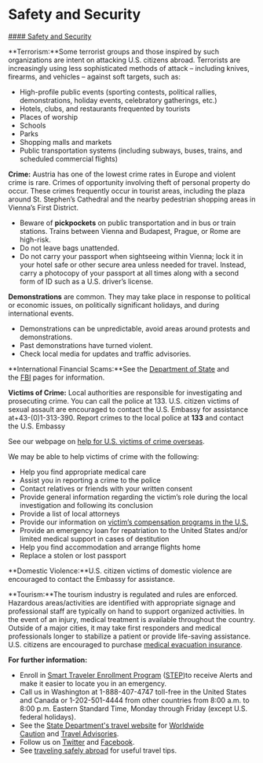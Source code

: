 # Safety and Security

[#### Safety and Security](javascript:void(0); "Safety and Security")

**Terrorism:**Some terrorist groups and those inspired by such organizations are intent on attacking U.S. citizens abroad. Terrorists are increasingly using less sophisticated methods of attack – including knives, firearms, and vehicles – against soft targets, such as:

* High-profile public events (sporting contests, political rallies, demonstrations, holiday events, celebratory gatherings, etc.)
* Hotels, clubs, and restaurants frequented by tourists
* Places of worship
* Schools
* Parks
* Shopping malls and markets
* Public transportation systems (including subways, buses, trains, and scheduled commercial flights)

**Crime:** Austria has one of the lowest crime rates in Europe and violent crime is rare. Crimes of opportunity involving theft of personal property do occur. These crimes frequently occur in tourist areas, including the plaza around St. Stephen’s Cathedral and the nearby pedestrian shopping areas in Vienna’s First District.

* Beware of **pickpockets** on public transportation and in bus or train stations. Trains between Vienna and Budapest, Prague, or Rome are high-risk.
* Do not leave bags unattended.
* Do not carry your passport when sightseeing within Vienna; lock it in your hotel safe or other secure area unless needed for travel. Instead, carry a photocopy of your passport at all times along with a second form of ID such as a U.S. driver’s license.

**Demonstrations** are common. They may take place in response to political or economic issues, on politically significant holidays, and during international events.

* Demonstrations can be unpredictable, avoid areas around protests and demonstrations.
* Past demonstrations have turned violent.
* Check local media for updates and traffic advisories.

**International Financial Scams:**See the [Department of State](http://travel.state.gov/content/passports/english/emergencies/scams.html) and the [FBI](http://www.fbi.gov/scams-safety/fraud) pages for information.

**Victims of Crime:** Local authorities are responsible for investigating and prosecuting crime. You can call the police at 133. U.S. citizen victims of sexual assault are encouraged to contact the U.S. Embassy for assistance at+43-(0)1-313-390. Report crimes to the local police at **133** and contact the U.S. Embassy

See our webpage on [help for U.S. victims of crime overseas](http://travel.state.gov/content/passports/en/emergencies/victims.html).

We may be able to help victims of crime with the following:

* Help you find appropriate medical care
* Assist you in reporting a crime to the police
* Contact relatives or friends with your written consent
* Provide general information regarding the victim’s role during the local investigation and following its conclusion
* Provide a list of local attorneys
* Provide our information on [victim’s compensation programs in the U.S.](http://travel.state.gov/content/passports/english/emergencies/victims.html)
* Provide an emergency loan for repatriation to the United States and/or limited medical support in cases of destitution
* Help you find accommodation and arrange flights home
* Replace a stolen or lost passport

**Domestic Violence:**U.S. citizen victims of domestic violence are encouraged to contact the Embassy for assistance.

**Tourism:**The tourism industry is regulated and rules are enforced. Hazardous areas/activities are identified with appropriate signage and professional staff are typically on hand to support organized activities. In the event of an injury, medical treatment is available throughout the country. Outside of a major cities, it may take first responders and medical professionals longer to stabilize a patient or provide life-saving assistance. U.S. citizens are encouraged to purchase [medical evacuation insurance](https://travel.state.gov/content/travel/en/international-travel/before-you-go/your-health-abroad/Insurance_Coverage_Overseas.html).

**For further information:**

* Enroll in [Smart Traveler Enrollment Program](https://step.state.gov/step/) ([STEP](https://step.state.gov/step/))to receive Alerts and make it easier to locate you in an emergency.
* Call us in Washington at 1-888-407-4747 toll-free in the United States and Canada or 1-202-501-4444 from other countries from 8:00 a.m. to 8:00 p.m. Eastern Standard Time, Monday through Friday (except U.S. federal holidays).
* See the [State Department's travel website](http://travel.state.gov/) for [Worldwide Caution](http://travel.state.gov/content/passports/english/alertswarnings/worldwide-caution.html) and [Travel Advisories](https://travel.state.gov/content/travel/en/traveladvisories/traveladvisories.html).
* Follow us on [Twitter](http://twitter.com/travelgov) and [Facebook](http://www.facebook.com/travelgov).
* See [traveling safely abroad](http://travel.state.gov/content/passports/english/go/checklist.html) for useful travel tips.